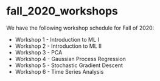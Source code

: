 # fall_2020_workshops

We have the following workshop schedule for Fall of 2020:

- Workshop 1 - Introduction to ML I
- Workshop 2 - Introduction to ML II
- Workshop 3 - PCA
- Workshop 4 - Gaussian Process Regression
- Workshop 5 - Stochastic Gradient Descent
- Workshop 6 - Time Series Analysis
